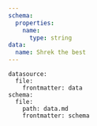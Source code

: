 ```yaml
---
schema:
  properties:
    name:
      type: string
data:
  name: Shrek the best
---
```


```data-entry
datasource:
  file:
    frontmatter: data
schema:
  file:
    path: data.md
    frontmatter: schema
```
